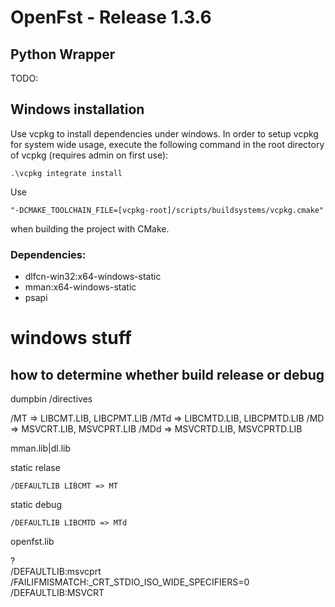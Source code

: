 # OpenFst - Release 1.3.6

## Python Wrapper

TODO:

## Windows installation

Use vcpkg to install dependencies under windows. In order to setup vcpkg for system
wide usage, execute the following command in the root directory of vcpkg (requires 
admin on first use):

	.\vcpkg integrate install

Use 

	"-DCMAKE_TOOLCHAIN_FILE=[vcpkg-root]/scripts/buildsystems/vcpkg.cmake" 

when building the project with CMake.

### Dependencies:

* dlfcn-win32:x64-windows-static
* mman:x64-windows-static
* psapi

# windows stuff

## how to determine whether build release or debug

dumpbin /directives

/MT		=> LIBCMT.LIB, LIBCPMT.LIB
/MTd	=> LIBCMTD.LIB, LIBCPMTD.LIB
/MD		=> MSVCRT.LIB, MSVCPRT.LIB
/MDd	=> MSVCRTD.LIB, MSVCPRTD.LIB

mman.lib|dl.lib 

static relase 

	/DEFAULTLIB LIBCMT => MT

static debug 

	/DEFAULTLIB LIBCMTD => MTd

openfst.lib

?  
	/DEFAULTLIB:msvcprt
	/FAILIFMISMATCH:_CRT_STDIO_ISO_WIDE_SPECIFIERS=0
	/DEFAULTLIB:MSVCRT